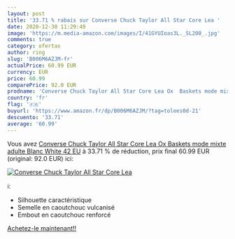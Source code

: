 ```yaml
---
layout: post
title: '33.71 % rabais sur Converse Chuck Taylor All Star Core Lea '
date: 2020-12-30 11:29:49
image: 'https://m.media-amazon.com/images/I/41GYUIoas3L._SL200_.jpg'
comments: true
category: ofertas
author: ring
slug: 'B006M6AZJM-fr'
actualPrice: 60.99 EUR
currency: EUR
price: 60.99
comparePrice: 92.0 EUR
prodname: 'Converse Chuck Taylor All Star Core Lea Ox  Baskets mode mixte adulte  Blanc  White   42 EU'
country: 'fr'
flag: '🇫🇷'
buyurl: 'https://www.amazon.fr/dp/B006M6AZJM/?tag=tolees0d-21'
descuento: '33.71'
average: '60.99'
---
```


Vous avez [Converse Chuck Taylor All Star Core Lea Ox  Baskets mode mixte adulte  Blanc  White   42 EU](https://www.amazon.fr/dp/B006M6AZJM/?tag=tolees0d-21)  à  33.71 % de réduction, prix final  60.99 EUR (original: 92.0 EUR) ici:

[![Converse Chuck Taylor All Star Core Lea ](https://m.media-amazon.com/images/I/41GYUIoas3L._SL200_.jpg)](https://www.amazon.fr/dp/B006M6AZJM/?tag=tolees0d-21)

ℹ️:

- Silhouette caractéristique
- Semelle en caoutchouc vulcanisé
- Embout en caoutchouc renforcé

[Achetez-le maintenant!!](https://www.amazon.fr/dp/B006M6AZJM/?tag=tolees0d-21)

